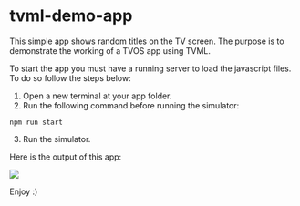 # tvml-demo-app
This simple app  shows random titles on the TV screen. The purpose is to demonstrate the working of a TVOS app using TVML. 

To start the app you must have a running server to load the javascript files. To do so follow the steps below:

1. Open a new terminal at your app folder.
2. Run the following command before running the simulator:

`npm run start`

3. Run the simulator.

Here is the output of this app:

![](https://i.imgur.com/7ExQIvB.png)

Enjoy :)
